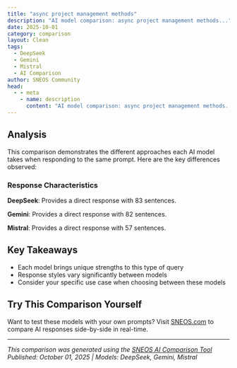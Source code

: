```yaml
---
title: "async project management methods"
description: "AI model comparison: async project management methods..."
date: 2025-10-01
category: comparison
layout: Clean
tags:
  - DeepSeek
  - Gemini
  - Mistral
  - AI Comparison
author: SNEOS Community
head:
  - - meta
    - name: description
      content: "AI model comparison: async project management methods..."
---
```


<ChatComparison
  title="async project management methods"
  prompt="async project management methods"
  :responses='{
    "DeepSeek": "Of course. Async (asynchronous) project management is a methodology that emphasizes deep work and flexibility by reducing the dependency on real-time, synchronous communication (like meetings and instant messages).\n\nThe core principle is **\u0022communicate through the work, not about the work.\u0022** Instead of waiting for a meeting to get an answer, information is documented in a shared space where team members can access it on their own schedule.\n\nHere\u2019s a breakdown of async project management methods, from the core principles to specific tools and frameworks.\n\n---\n\n### 1. Core Principles of Async Management\n\nBefore adopting any specific method, internalizing these principles is crucial:\n\n*   **Default to Documentation:** Every decision, project brief, and piece of context should be written down in a central, accessible location (like a wiki or project hub).\n*   **Communication as a Last Resort:** If the information can be found in the documentation, no one should need to ask for it. This respects everyone\u0027s focus time.\n*   **Embrace Deep Work:** By minimizing interruptions from meetings and chats, team members can achieve longer periods of uninterrupted, productive work.\n*   **Asynchronous by Default, Synchronous by Exception:** Assume all communication is async. Only schedule a live meeting for complex, creative debates, urgent crises, or sensitive personal conversations.\n*   **Over-communication of Context:** Since you\u0027re not in the same room, you must proactively share the \u0022why\u0022 behind your work to keep everyone aligned.\n\n---\n\n### 2. Key Async Methods \u0026 Practices\n\nThese are the practical, day-to-day techniques that make async work possible.\n\n#### **a. Comprehensive Project Hubs**\nInstead of a fragmented list of tasks in a tool, create a single source of truth for each project.\n*   **What it is:** A document or page (in Notion, Confluence, Coda, etc.) that contains the project\u0027s goal, scope, key resources, timelines, decision log, and links to all relevant files.\n*   **Async Benefit:** Anyone, at any time, can get fully up to speed on the project\u0027s status without scheduling a \u0022catch-up\u0022 call.\n\n#### **b. Asynchronous Video Updates**\nFor times when text isn\u0027t enough to convey nuance or emotion.\n*   **What it is:** Short (2-5 minute) screen-recorded videos using tools like **Loom** or **Vidyard**. A team member can walk through a design, demo a new feature, or give a weekly update.\n*   **Async Benefit:** Provides the richness of face-to-face communication without requiring everyone to be free at the same time. Viewers can watch at 1.5x speed and leave time-stamped comments.\n\n#### **c. Detailed Task Management**\nTasks in an async system need more context than just a title.\n*   **What it is:** In your project management tool (Asana, Jira, Trello, etc.), each task should have a clear description, acceptance criteria, links to relevant files, and the definition of \u0022done.\u0022\n*   **Async Benefit:** A team member can pick up a task and understand exactly what to do without needing to clarify requirements with the manager who assigned it.\n\n#### **d. Asynchronous Stand-ups / Status Updates**\nReplacing the daily 15-minute meeting.\n*   **What it is:** Using a tool like **Geekbot** (for Slack/Teams) or a dedicated channel, team members post their daily updates as a message. A common format is: **What I did yesterday | What I\u0027m doing today | Blockers**.\n*   **Async Benefit:** The entire team stays informed without losing 15 minutes of prime work time every single day. Updates are also recorded for future reference.\n\n#### **e. Asynchronous Feedback and Reviews**\nStreamlining the process of giving and receiving feedback.\n*   **What it is:** Instead of a live design critique or document review, stakeholders leave comments directly on the asset using tools like **Figma** (for design), **Google Docs** (for writing), or **Frame.io** (for video).\n*   **Async Benefit:** Feedback is precise, tied directly to the content, and doesn\u0027t require scheduling a meeting across multiple time zones.\n\n---\n\n### 3. Popular Frameworks that Support Async Work\n\nMany modern project management frameworks are inherently async-friendly or can be easily adapted.\n\n#### **a. Shape Up (by Basecamp)**\nThis is arguably one of the most purely async-compatible frameworks.\n*   **How it\u0027s Async:** Work is defined in 6-week \u0022cycles\u0022 preceded by a 2-week \u0022cool-down.\u0022 The key is the **\u0022Pitch.\u0022** Instead of a detailed spec, project work is pitched in a written document that outlines the problem, the appetite (time budget), and the solution shape. This document is the central object of discussion and decision-making\u2014all async.\n*   **Best for:** Product teams, software development.\n\n#### **b. Scrum, Adapted**\nTraditional Scrum is meeting-heavy (daily stand-ups, sprint planning, retrospectives). However, it can be made more async.\n*   **Async Adaptations:**\n    *   **Stand-ups:** Become written updates (as mentioned above).\n    *   **Sprint Planning:** Can be done via a detailed document outlining the sprint goal and stories, with async discussion in comments.\n    *   **Retrospectives:** Use an async tool like **Parabol** or **Retrium** where team members can post thoughts on \u0022What went well?\u0022 and \u0022What could be improved?\u0022 over a few days, followed by a shorter sync meeting to decide on action items.\n*   **Best for:** Teams transitioning from a sync to an async culture.\n\n#### **c. Kanban**\nKanban is a very natural fit for async work.\n*   **How it\u0027s Async:** The Kanban board *is* the communication. The state of every task is visible to all. Work-in-Progress (WIP) limits prevent bottlenecks. Team members pull the next task when they are free, relying on the context within the task card.\n*   **Best for:** Support teams, marketing teams, and any workflow with a continuous flow of tasks.\n\n---\n\n### 4. Essential Tool Stack for Async Teams\n\nYou can\u0027t do async work with sync-first tools like Slack as your primary hub.\n\n*   **Documentation \u0026 Wikis:** **Notion**, **Confluence**, **Coda** (The central brain)\n*   **Project \u0026 Task Management:** **Asana**, **Jira**, **ClickUp**, **Trello** (The execution engine)\n*   **Communication:** **Slack** or **Microsoft Teams** (for quick, non-critical chats) but with strict norms about DND and response expectations.\n*   **Video Messaging:** **Loom**, **Vidyard** (for rich, personal updates)\n*   **Design \u0026 File Collaboration:** **Figma**, **Google Workspace** (Docs, Sheets), **Dropbox** (for real-time collaboration and feedback)\n\n---\n\n### Challenges and How to Overcome Them\n\n*   **Feeling of Isolation:** Schedule optional virtual social coffees or \u0022water cooler\u0022 channels in Slack. Encourage the use of video messages to maintain a human connection.\n*   **Potential for Miscommunication:** Over-index on clarity. Use bullet points, screenshots, and Loom videos to add context. Encourage a culture of asking clarifying questions async.\n*   **Slow Decision-Making on Complex Issues:** Recognize when a topic is too nuanced for a text thread. The rule is \u0022synchronous by exception.\u0022 Don\u0027t be afraid to say, \u0022This is getting complex, let\u0027s schedule a 20-minute call to unblock it.\u0022\n*   **Over-documentation:** Document what\u0027s necessary for alignment and context, not every single minor detail. Use templates to make documentation efficient.\n\nIn summary, async project management is a mindset shift towards **written, documented, and accessible work**. It empowers individuals, supports distributed teams, and unlocks deep focus, leading to higher-quality outcomes and often, a better work-life balance.",
    "Gemini": "Async project management is a style of project management where team members don\u0027t need to be online and working at the same time to collaborate effectively. It\u0027s especially valuable for distributed teams, remote workers, and projects spanning different time zones.\n\nHere\u0027s a breakdown of common methods and tools used in async project management:\n\n**1. Communication Strategies and Tools:**\n\n*   **Clear and Detailed Documentation:**\n    *   **Purpose:** Reduces the need for real-time clarifications. Everything from meeting notes to design specs should be thoroughly documented.\n    *   **Tools:**\n        *   **Knowledge Bases/Wikis (e.g., Notion, Confluence, Guru):** Centralized repositories for project information, processes, and best practices.\n        *   **Google Docs/Microsoft Word:** For shared document creation and editing with built-in commenting features.\n\n*   **Asynchronous Communication Platforms:**\n    *   **Purpose:** Facilitates non-real-time conversations and updates.\n    *   **Tools:**\n        *   **Slack (with disciplined channel usage):**  Organize channels by project, topic, or team.  Encourage the use of threads to keep conversations focused.  Set clear expectations about response times.  Leverage features like scheduled messages.\n        *   **Microsoft Teams:** Similar to Slack, with strong integration into the Microsoft ecosystem.\n        *   **Email (for formal communication):**  Use sparingly for announcements, official decisions, or communication with external stakeholders.\n        *   **Loom (video messaging):**  Record short video explanations or updates. Great for visual learners and conveying tone effectively.\n        *   **Voxer (voice messaging):** Quick voice communication, like a walkie-talkie but asynchronous. Can be helpful for complex explanations.\n\n*   **Effective Meeting Strategies (If Needed):**\n    *   **Minimize Meetings:** Evaluate whether a meeting is truly necessary. Can the information be shared in a document or via a messaging platform?\n    *   **Clear Agendas and Action Items:**  Prepare a detailed agenda and circulate it in advance. Assign action items with clear owners and deadlines.\n    *   **Record Meetings and Share Transcriptions/Summaries:** Make meeting content accessible to those who couldn\u0027t attend.\n    *   **Consider Time Zone-Friendly Meeting Times:**  Rotate meeting times to accommodate different time zones.\n\n**2. Project Management Methodologies Adapted for Async:**\n\n*   **Kanban:**\n    *   **How it fits:**  Visualizes workflow, making progress transparent even without constant check-ins.  Emphasis on limiting work in progress (WIP) helps maintain focus.\n    *   **Tools:** Trello, Jira, Asana, ClickUp.\n    *   **Async Focus:** Clear card descriptions, defined stages, and regular updates on card status.\n\n*   **Scrum (with modifications):**\n    *   **How it fits:**  While daily stand-ups are traditionally synchronous, they can be adapted for async using written updates or short video recordings. Sprints provide structure and predictability.\n    *   **Tools:** Jira, Asana, Linear.\n    *   **Async Focus:**\n        *   **Async Stand-ups:**  Each team member posts a brief update answering the three traditional stand-up questions (what did I do yesterday, what will I do today, are there any blockers) in a shared document or project management tool.\n        *   **Clearly Defined Sprint Goals and Backlog:**  Everyone understands the sprint\u0027s objectives and priorities.\n        *   **Detailed User Stories:**  Well-written user stories reduce ambiguity and the need for real-time clarification.\n\n*   **Waterfall (less common in pure async but possible):**\n    *   **How it fits:**  Relies on sequential stages and detailed documentation.  Requires upfront planning and minimal changes once a phase is underway.\n    *   **Tools:**  Microsoft Project, Gantt charts.\n    *   **Async Focus:**  Comprehensive documentation at each phase handover is crucial. Regular progress reports are essential.\n\n**3. Key Principles for Successful Async Project Management:**\n\n*   **Trust and Autonomy:**  Empower team members to manage their own time and tasks.\n*   **Transparency:**  Keep all project information readily accessible to everyone.\n*   **Proactive Communication:**  Don\u0027t wait to be asked for updates; share progress and potential roadblocks proactively.\n*   **Well-Defined Processes:**  Establish clear workflows and guidelines for communication, task assignment, and decision-making.\n*   **Asynchronous-First Mindset:**  Prioritize asynchronous communication methods over synchronous ones.\n*   **Regularly Review and Improve Processes:**  Assess the effectiveness of your async project management approach and make adjustments as needed.\n\n**4. Tool Considerations:**\n\n*   **Integrations:** Choose tools that integrate well with each other to streamline workflows.\n*   **Notification Management:**  Configure notifications carefully to avoid overwhelming team members.\n*   **Accessibility:** Ensure tools are accessible to everyone, including those with disabilities.\n*   **User-Friendliness:** Select tools that are easy to learn and use.\n\n**Example Async Workflow:**\n\n1.  **Task Creation (Asana):**  A project manager creates a task in Asana, including a detailed description, acceptance criteria, and deadline.  The task is assigned to a specific team member.\n2.  **Work in Progress:** The assigned team member works on the task during their preferred hours. They can ask questions in the Asana task comments or record a Loom video explaining a complex issue.\n3.  **Update and Hand-off:**  Once the task is completed, the team member updates the status in Asana and provides a brief summary of the work done.\n4.  **Review (Asana):**  The project manager or another team member reviews the completed task and provides feedback in the Asana comments.\n5.  **Iteration (if needed):**  If revisions are required, the task is reassigned to the original team member, and the cycle repeats.\n6.  **Completion:**  Once the task meets the acceptance criteria, it\u0027s marked as complete.  The project manager updates the overall project status in a shared document (e.g., Google Doc).\n\n**Benefits of Async Project Management:**\n\n*   **Increased Flexibility and Autonomy:**  Team members can work when they\u0027re most productive.\n*   **Improved Work-Life Balance:**  More control over schedules.\n*   **Reduced Interruptions and Increased Focus:** Less need for constant context switching.\n*   **Wider Talent Pool:**  Ability to hire from anywhere in the world.\n*   **Better Documentation and Knowledge Sharing:**  Emphasis on written communication leads to better documentation.\n\n**Challenges of Async Project Management:**\n\n*   **Potential for Miscommunication:**  Lack of immediate feedback can lead to misunderstandings.\n*   **Slower Response Times:**  Requires patience and clear expectations.\n*   **Building Team Cohesion:**  Requires intentional effort to foster a sense of community.\n*   **Dependency on Tools and Processes:**  Relies heavily on well-defined processes and effective tools.\n\nBy carefully selecting the right tools and implementing clear communication strategies, async project management can be a powerful way to improve productivity, flexibility, and team satisfaction. Remember to adapt your approach to the specific needs of your project and team.\n",
    "Mistral": "Asynchronous project management methods are designed to accommodate teams that work at different times or in different time zones. These methods emphasize flexibility, clear communication, and the use of tools that support asynchronous collaboration. Here are some key strategies and tools for managing projects asynchronously:\n\n### Strategies for Asynchronous Project Management\n\n1. **Clear Documentation**:\n   - **Project Charters**: Define the project\u0027s goals, scope, and deliverables.\n   - **Task Lists**: Detailed task descriptions, deadlines, and dependencies.\n   - **Meeting Notes**: Summarize discussions and decisions made during meetings.\n\n2. **Effective Communication**:\n   - **Written Communication**: Use emails, chat messages, and documentation to convey information clearly.\n   - **Video Messages**: Record short videos to explain complex ideas or provide updates.\n   - **Regular Updates**: Schedule regular updates to keep everyone informed about progress and changes.\n\n3. **Task Management**:\n   - **Break Down Tasks**: Divide larger tasks into smaller, manageable units.\n   - **Prioritize Tasks**: Use a priority system to ensure critical tasks are addressed first.\n   - **Assign Responsibilities**: Clearly define who is responsible for each task.\n\n4. **Collaboration Tools**:\n   - **Project Management Software**: Tools like Asana, Trello, or Jira to track tasks and progress.\n   - **Document Sharing**: Use Google Drive, Dropbox, or OneDrive for shared documents.\n   - **Communication Platforms**: Slack, Microsoft Teams, or Discord for team communication.\n\n5. **Time Management**:\n   - **Time Tracking**: Use tools like Toggl or Harvest to track time spent on tasks.\n   - **Deadlines and Milestones**: Set clear deadlines and milestones to keep the project on track.\n   - **Flexible Scheduling**: Allow team members to work at their preferred times, as long as deadlines are met.\n\n6. **Feedback and Review**:\n   - **Regular Check-ins**: Schedule regular check-ins to discuss progress and address any issues.\n   - **Peer Reviews**: Encourage team members to review each other\u0027s work for quality assurance.\n   - **Retrospectives**: Conduct retrospectives to identify what worked well and what can be improved.\n\n### Tools for Asynchronous Project Management\n\n1. **Project Management Software**:\n   - **Asana**: For task management and collaboration.\n   - **Trello**: For visual task boards and workflow management.\n   - **Jira**: For agile project management and issue tracking.\n\n2. **Communication Platforms**:\n   - **Slack**: For team messaging and file sharing.\n   - **Microsoft Teams**: For chat, video conferencing, and file storage.\n   - **Discord**: For real-time and asynchronous communication.\n\n3. **Document Sharing and Collaboration**:\n   - **Google Drive**: For document creation, sharing, and collaboration.\n   - **Dropbox**: For file storage and sharing.\n   - **OneDrive**: For cloud storage and collaboration.\n\n4. **Time Tracking**:\n   - **Toggl**: For tracking time spent on tasks.\n   - **Harvest**: For time tracking and invoicing.\n   - **Clockify**: For time tracking and reporting.\n\n5. **Video Messaging**:\n   - **Loom**: For recording and sharing video messages.\n   - **Vidyard**: For video creation and sharing.\n   - **BombBomb**: For video email marketing.\n\n### Best Practices\n\n1. **Set Clear Expectations**: Ensure everyone understands their roles, responsibilities, and deadlines.\n2. **Over-Communicate**: Provide more information than you think is necessary to avoid misunderstandings.\n3. **Use Asynchronous Meetings**: Record meetings and share the recordings for those who can\u0027t attend live.\n4. **Encourage Autonomy**: Trust team members to manage their own time and tasks.\n5. **Regularly Update Documentation**: Keep all project documents up-to-date to ensure everyone has the latest information.\n\nBy implementing these strategies and using the right tools, you can effectively manage projects asynchronously, ensuring that your team stays productive and aligned, regardless of time differences."
  }'
  published-date="16:22"
/>

## Analysis

This comparison demonstrates the different approaches each AI model takes when responding to the same prompt. Here are the key differences observed:

### Response Characteristics

**DeepSeek**: Provides a direct response with 83 sentences. 

**Gemini**: Provides a direct response with 82 sentences. 

**Mistral**: Provides a direct response with 57 sentences. 

## Key Takeaways

- Each model brings unique strengths to this type of query
- Response styles vary significantly between models
- Consider your specific use case when choosing between these models

## Try This Comparison Yourself

Want to test these models with your own prompts? Visit [SNEOS.com](https://sneos.com) to compare AI responses side-by-side in real-time.

---

*This comparison was generated using the [SNEOS AI Comparison Tool](https://sneos.com)*
*Published: October 01, 2025 | Models: DeepSeek, Gemini, Mistral*
